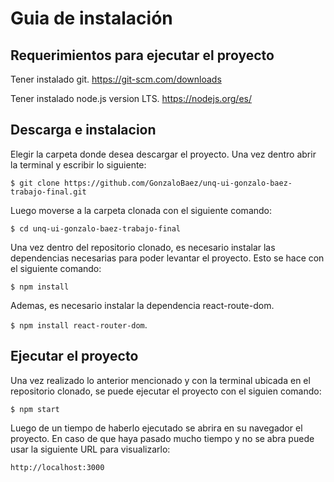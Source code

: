 # Guia de instalación

## Requerimientos para ejecutar el proyecto

Tener instalado git. https://git-scm.com/downloads

Tener instalado node.js version LTS. https://nodejs.org/es/


## Descarga e instalacion
Elegir la carpeta donde desea descargar el proyecto. Una vez dentro
abrir la terminal y escribir lo siguiente:


```$ git clone https://github.com/GonzaloBaez/unq-ui-gonzalo-baez-trabajo-final.git```

Luego moverse a la carpeta clonada con el siguiente comando:

```$ cd unq-ui-gonzalo-baez-trabajo-final```

Una vez dentro del repositorio clonado, es necesario instalar las dependencias
necesarias para poder levantar el proyecto. Esto se hace con el siguiente comando:

```$ npm install```

Ademas, es necesario instalar la dependencia react-route-dom.

```$ npm install react-router-dom```.

## Ejecutar el proyecto
Una vez realizado lo anterior mencionado y con la terminal ubicada en el repositorio
clonado, se puede ejecutar el proyecto con el siguien comando:

```$ npm start```

Luego de un tiempo de haberlo ejecutado se abrira en su navegador el proyecto.
En caso de que haya pasado mucho tiempo y no se abra puede usar la siguiente URL
para visualizarlo:

```http://localhost:3000```
